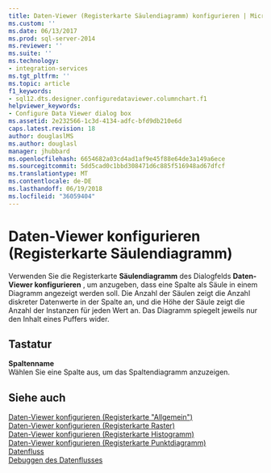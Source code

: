 ```yaml
---
title: Daten-Viewer (Registerkarte Säulendiagramm) konfigurieren | Microsoft Docs
ms.custom: ''
ms.date: 06/13/2017
ms.prod: sql-server-2014
ms.reviewer: ''
ms.suite: ''
ms.technology:
- integration-services
ms.tgt_pltfrm: ''
ms.topic: article
f1_keywords:
- sql12.dts.designer.configuredataviewer.columnchart.f1
helpviewer_keywords:
- Configure Data Viewer dialog box
ms.assetid: 2e232566-1c3d-4134-adfc-bfd9db210e6d
caps.latest.revision: 18
author: douglaslMS
ms.author: douglasl
manager: jhubbard
ms.openlocfilehash: 6654682a03cd4ad1af9e45f88e64de3a149a6ece
ms.sourcegitcommit: 5dd5cad0c1bbd308471d6c885f516948ad67dfcf
ms.translationtype: MT
ms.contentlocale: de-DE
ms.lasthandoff: 06/19/2018
ms.locfileid: "36059404"
---
```

# <a name="configure-data-viewer-column-chart-tab"></a>Daten-Viewer konfigurieren (Registerkarte Säulendiagramm)
  Verwenden Sie die Registerkarte **Säulendiagramm** des Dialogfelds **Daten-Viewer konfigurieren** , um anzugeben, dass eine Spalte als Säule in einem Diagramm angezeigt werden soll. Die Anzahl der Säulen zeigt die Anzahl diskreter Datenwerte in der Spalte an, und die Höhe der Säule zeigt die Anzahl der Instanzen für jeden Wert an. Das Diagramm spiegelt jeweils nur den Inhalt eines Puffers wider.  
  
## <a name="options"></a>Tastatur  
 **Spaltenname**  
 Wählen Sie eine Spalte aus, um das Spaltendiagramm anzuzeigen.  
  
## <a name="see-also"></a>Siehe auch  
 [Daten-Viewer konfigurieren &#40;Registerkarte "Allgemein"&#41;](../../2014/integration-services/configure-data-viewer-general-tab.md)   
 [Daten-Viewer konfigurieren &#40;Registerkarte Raster&#41;](../../2014/integration-services/configure-data-viewer-grid-tab.md)   
 [Daten-Viewer konfigurieren &#40;Registerkarte Histogramm&#41;](../../2014/integration-services/configure-data-viewer-histogram-tab.md)   
 [Daten-Viewer konfigurieren &#40;Registerkarte Punktdiagramm&#41;](../../2014/integration-services/configure-data-viewer-scatter-plot-tab.md)   
 [Datenfluss](data-flow/data-flow.md)   
 [Debuggen des Datenflusses](troubleshooting/debugging-data-flow.md)  
  
  